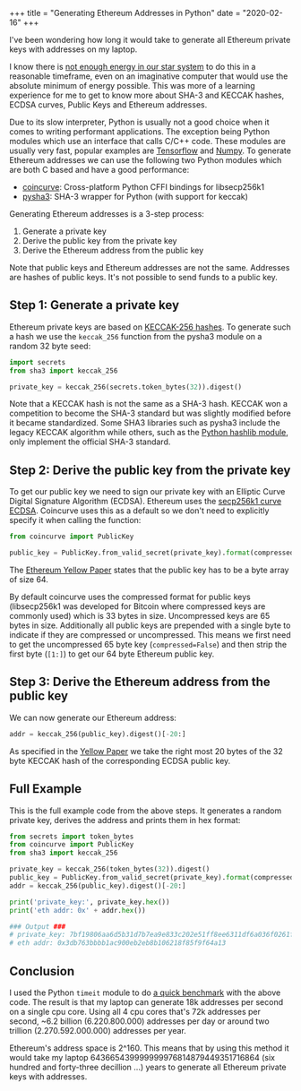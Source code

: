 +++
title = "Generating Ethereum Addresses in Python"
date = "2020-02-16"
+++

I've been wondering how long it would take to generate all Ethereum private keys with addresses on my laptop.

I know there is [not enough energy in our star system](https://bitcointalk.org/index.php?topic=7769.msg1010711#msg1010711) to do this in a reasonable timeframe, even on an imaginative computer that would use the absolute minimum of energy possible. This was more of a learning experience for me to get to know more about SHA-3 and KECCAK hashes, ECDSA curves, Public Keys and Ethereum addresses.

Due to its slow interpreter, Python is usually not a good choice when it comes to writing performant applications. The exception being Python modules which use an interface that calls C/C++ code. These modules are usually very fast, popular examples are [Tensorflow](https://www.tensorflow.org/) and [Numpy](https://numpy.org/). To generate Ethereum addresses we can use the following two Python modules which are both C based and have a good performance:

*   [coincurve](https://github.com/ofek/coincurve/): Cross-platform Python CFFI bindings for libsecp256k1
*   [pysha3](https://github.com/tiran/pysha3): SHA-3 wrapper for Python (with support for keccak)

Generating Ethereum addresses is a 3-step process:

1.  Generate a private key
2.  Derive the public key from the private key
3.  Derive the Ethereum address from the public key

Note that public keys and Ethereum addresses are not the same. Addresses are hashes of public keys. It's not possible to send funds to a public key.

## Step 1: Generate a private key

Ethereum private keys are based on [KECCAK-256 hashes](https://keccak.team/keccak.html). To generate such a hash we use the `keccak_256` function from the pysha3 module on a random 32 byte seed:

```python
import secrets
from sha3 import keccak_256

private_key = keccak_256(secrets.token_bytes(32)).digest()
```

Note that a KECCAK hash is not the same as a SHA-3 hash. KECCAK won a competition to become the SHA-3 standard but was slightly modified before it became standardized. Some SHA3 libraries such as pysha3 include the legacy KECCAK algorithm while others, such as the [Python hashlib module](https://docs.python.org/3.7/library/hashlib.html), only implement the official SHA-3 standard.

## Step 2: Derive the public key from the private key

To get our public key we need to sign our private key with an Elliptic Curve Digital Signature Algorithm (ECDSA). Ethereum uses the [secp256k1 curve ECDSA](https://en.bitcoin.it/wiki/Secp256k1). Coincurve uses this as a default so we don't need to explicitly specify it when calling the function:

```python
from coincurve import PublicKey

public_key = PublicKey.from_valid_secret(private_key).format(compressed=False)[1:]
```

The [Ethereum Yellow Paper](https://ethereum.github.io/yellowpaper/paper.pdf) states that the public key has to be a byte array of size 64.

By default coincurve uses the compressed format for public keys (libsecp256k1 was developed for Bitcoin where compressed keys are commonly used) which is 33 bytes in size. Uncompressed keys are 65 bytes in size. Additionally all public keys are prepended with a single byte to indicate if they are compressed or uncompressed. This means we first need to get the uncompressed 65 byte key (`compressed=False`) and then strip the first byte (`[1:]`) to get our 64 byte Ethereum public key.

## Step 3: Derive the Ethereum address from the public key

We can now generate our Ethereum address:

```python
addr = keccak_256(public_key).digest()[-20:]
```

As specified in the [Yellow Paper](https://ethereum.github.io/yellowpaper/paper.pdf) we take the right most 20 bytes of the 32 byte KECCAK hash of the corresponding ECDSA public key.

## Full Example

This is the full example code from the above steps. It generates a random private key, derives the address and prints them in hex format:

```python
from secrets import token_bytes
from coincurve import PublicKey
from sha3 import keccak_256

private_key = keccak_256(token_bytes(32)).digest()
public_key = PublicKey.from_valid_secret(private_key).format(compressed=False)[1:]
addr = keccak_256(public_key).digest()[-20:]

print('private_key:', private_key.hex())
print('eth addr: 0x' + addr.hex())

### Output ###
# private_key: 7bf19806aa6d5b31d7b7ea9e833c202e51ff8ee6311df6a036f0261f216f09ef
# eth addr: 0x3db763bbbb1ac900eb2eb8b106218f85f9f64a13
```

## Conclusion

I used the Python `timeit` module to do [a quick benchmark](https://gist.github.com/arthurk/fbc876951379e2b0c889ea71b5167b4e) with the above code. The result is that my laptop can generate 18k addresses per second on a single cpu core. Using all 4 cpu cores that's 72k addresses per second, ~6.2 billion (6.220.800.000) addresses per day or around two trillion (2.270.592.000.000) addresses per year.

Ethereum's address space is 2^160\. This means that by using this method it would take my laptop 643665439999999976814879449351716864 (six hundred and forty-three decillion ...) years to generate all Ethereum private keys with addresses.
